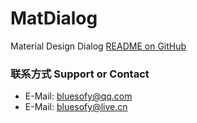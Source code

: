 # MatDialog

Material Design Dialog
[README on GitHub](https://github.com/bluesofy/MatDialog/blob/master/README.md)


### 联系方式  Support or Contact
- E-Mail: bluesofy@qq.com
- E-Mail: bluesofy@live.cn
